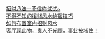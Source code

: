   
[招财八法--不信你试试~](http://www.dianyue.me/archives/599/lrkvk7t58otpc82z/)  
[不得不知的招财风水绝密技巧](http://www.dianyue.me/archives/238/4lta36h45aeujd90/)  
[如何布置室内招财风水](http://www.dianyue.me/archives/437/hf6qswqblytjpdbf/)  
[客厅现此物，贵人不光顾，事业被堵住！](http://www.dianyue.me/archives/085/9vkyn2m7gpne37zv/)